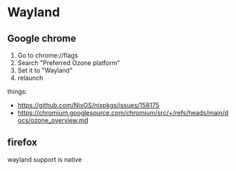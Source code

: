 # Wayland

## Google chrome

1. Go to chrome://flags
2. Search "Preferred Ozone platform"
3. Set it to "Wayland"
4. relaunch

things:
- https://github.com/NixOS/nixpkgs/issues/158175
- https://chromium.googlesource.com/chromium/src/+/refs/heads/main/docs/ozone_overview.md

## firefox 

wayland support is native
